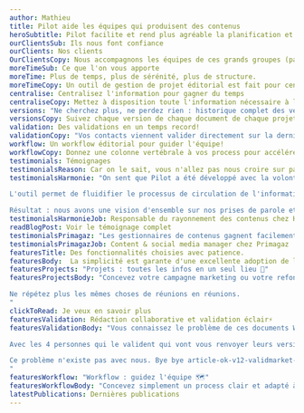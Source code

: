 ```yaml
---
author: Mathieu
title: Pilot aide les équipes qui produisent des contenus
heroSubtitle: Pilot facilite et rend plus agréable la planification et la production de contenus avec vos équipes, où qu'elles se trouvent.
ourClientsSub: Ils nous font confiance
ourClients: Nos clients
OurClientsCopy: Nous accompagnons les équipes de ces grands groupes (parfois depuis 2013) dans leurs campagnes marketing, refontes de sites, prises de parole sur les réseaux sociaux ou stratégies de marque employeur.
moreTimeSub: Ce que l'on vous apporte
moreTime: Plus de temps, plus de sérénité, plus de structure.
moreTimeCopy: Un outil de gestion de projet éditorial est fait pour centraliser l'information, organiser les tâches, répondre précisément et rapidement à des questions qui se répètent inlassablement tout au long de la journée. Pour le reste, c'est à vous.
centralise: Centralisez l'information pour gagner du temps
centraliseCopy: Mettez à disposition toute l'information nécessaire à la réalisation de votre campagne marketing. Ne multipliez pas les réunions.
versions: "Ne cherchez plus, ne perdez rien : historique complet des versions"
versionsCopy: Suivez chaque version de chaque document de chaque projet. Nous conservons tout, vous ne perdez rien et en une seconde vous avez accès à la dernière version.
validation: Des validations en un temps record!
validationCopy: "Vos contacts viennent valider directement sur la dernière version à jour, peuvent voir ce que d'autres valideurs modifient : plus de conflits, plus de débats."
workflow: Un workflow éditorial pour guider l'équipe!
workflowCopy: Donnez une colonne vertébrale à vos process pour accélérer la production et libérer la charge mentale de l'équipe.
testimonials: Témoignages
testimonialsReason: Car on le sait, vous n'allez pas nous croire sur parole.
testimonialsHarmonie: "On sent que Pilot a été développé avec la volonté de répondre aux besoins des utilisateurs, il correspond aux vraies problématiques liées aux métiers de la communication. 

L'outil permet de fluidifier le processus de circulation de l'information et des contenus en créant un cercle vertueux. 

Résultat : nous avons une vision d'ensemble sur nos prises de parole et notre plan de contact relationnel"
testimonialsHarmonieJob: Responsable du rayonnement des contenus chez Harmonie Mutuelle
readBlogPost: Voir le témoignage complet
testimonialsPrimagaz: "Les gestionnaires de contenus gagnent facilement 50% de temps de production et de validation."
testimonialsPrimagazJob: Content & social media manager chez Primagaz
featuresTitle: Des fonctionnalités choisies avec patience.
featuresBody:  La simplicité est garante d'une excellente adoption de l'outil au sein de votre équipe et de temps de formation réduits voire inexistants.
featuresProjects: "Projets : toutes les infos en un seul lieu 📂"
featuresProjectsBody: "Concevez votre campagne marketing ou votre refonte de site et notez toutes les informations en un endroit unique.

Ne répétez plus les mêmes choses de réunions en réunions.
"
clickToRead: Je veux en savoir plus     
featuresValidation: Rédaction collaborative et validation éclair⚡️  
featuresValidationBody: "Vous connaissez le problème de ces documents Word qui circulent de boites email en boites email ?                      

Avec les 4 personnes qui le valident qui vont vous renvoyer leurs versions que vous devrez fusionner ?

Ce problème n'existe pas avec nous. Bye bye article-ok-v12-validmarket-last.docx !
"
featuresWorkflow: "Workflow : guidez l'équipe 🗺️"
featuresWorkflowBody: "Concevez simplement un process clair et adapté à votre contexte. Notez en un seul endroit une information vitale : ce qui doit être fait pour passer du brouillon au \"prêt à publier\""
latestPublications: Dernières publications
---
```

